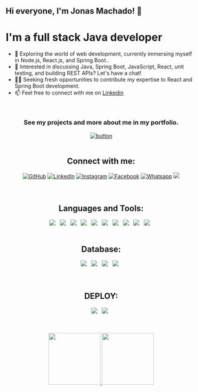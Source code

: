 <!--
Here are some ideas to get you started:

- 🔭 I’m currently working on ...
- 🌱 I’m currently learning ...
- 👯 I’m looking to collaborate on ...
- 🤔 I’m looking for help with ...
- 💬 Ask me about ...
- 📫 How to reach me: ...
- 😄 Pronouns: ...
- ⚡ Fun fact: ...
-->

<h2> Hi everyone, I'm Jonas Machado! 👋 </h2>

<h1> I'm a full stack Java developer </h1>

- 🌱 Exploring the world of web development, currently immersing myself in Node.js, React.js, and Spring Boot..
- 💬  Interested in discussing Java, Spring Boot, JavaScript, React, unit testing, and building REST APIs? Let's have a chat!
- 🧑‍💻 Seeking fresh opportunities to contribute my expertise to React and Spring Boot development.
- 📫 Feel free to connect with me on <a href="https://www.linkedin.com/in/jonas-machados">Linkedin</a>
<br>

<h3 align="center">See my projects and more about me in my portfolio.</h3>
<div align="center">
	<a href="https://jonasmachado.netlify.app"><img src="https://user-images.githubusercontent.com/67349235/203813371-164a8a4e-08b2-4577-9c86-c4cb2c3feb58.png" alt="button"/></a>
</div>
<br>

<div align="center"; color="#fff">
	<h2>Connect with me: </h2>
	<a href="https://github.com/jonasmachados"><img src="https://img.icons8.com/bubbles/50/000000/github.png" alt="GitHub"/></a>
	<a href="https://www.linkedin.com/in/jonas-machados/"><img src="https://img.icons8.com/bubbles/50/000000/linkedin.png" alt="LinkedIn"/></a>
	<a href="https://www.instagram.com/jonasmachado01"><img src="https://img.icons8.com/bubbles/50/000000/instagram.png" alt="Instagram"/></a>
  	<a href="https://web.facebook.com/jonas.machado.90/"><img src="https://img.icons8.com/bubbles/50/000000/facebook.png" alt="Facebook"/></a>
	<a href="https://api.whatsapp.com/send?phone=5535999128326"><img src="https://img.icons8.com/bubbles/50/000000/whatsapp" alt="Whatsapp"/></a>
	<a href="mailto:jonasmachado.ti@gmail.com"><img src="https://img.icons8.com/bubbles/50/000000/gmailhttps://img.icons8.com/bubbles/50/000000/gmail" />
</a>
</div>
<br><br>

<div align="center">
	<h2>Languages and Tools: </h2>
	<img src="https://img.shields.io/badge/Java%20-%23F7DF1E.svg?&style=for-the-badge&color=F7DF1E" />&nbsp;&nbsp;
	<img src="https://img.shields.io/badge/Spring-6DB33F?style=for-the-badge&logo=spring&logoColor=white" />&nbsp;&nbsp;
	<img src="https://img.shields.io/badge/HTML%20-%23F7DF1E.svg?&style=for-the-badge&color=E34F26" />&nbsp;&nbsp;
	<img src="https://img.shields.io/badge/css%20-%23F7DF1E.svg?&style=for-the-badge&color=5BA8EE" />&nbsp;&nbsp;
	<img src="https://img.shields.io/badge/JavaScript%20-%23F7DF1E.svg?&style=for-the-badge&color=F7DF1E" />&nbsp;&nbsp;
	<img src="https://img.shields.io/badge/Bootstrap%20-%23F7DF1E.svg?&style=for-the-badge&color=7044A3" />&nbsp;&nbsp;
	<img src="https://img.shields.io/badge/React-20232A?style=for-the-badge&logo=react&logoColor=61DAFB" />&nbsp;&nbsp;
	<img src="https://img.shields.io/badge/React_Router-CA4245?style=for-the-badge&logo=react-router&logoColor=white" />&nbsp;&nbsp;
	<img src="https://img.shields.io/badge/TypeScript-007ACC?style=for-the-badge&logo=typescript&logoColor=white" />&nbsp;&nbsp;	
	<img src="https://img.shields.io/badge/Jira-0052CC?style=for-the-badge&logo=Jira&logoColor=white" />&nbsp;&nbsp;	
</div>
<br>

<div align="center">
	<h2>Database: </h2>
	<img src="https://img.shields.io/badge/MySQL-005C84?style=for-the-badge&logo=mysql&logoColor=white" />&nbsp;&nbsp;
	<img src="https://img.shields.io/badge/PostgreSQL-316192?style=for-the-badge&logo=postgresql&logoColor=white" />&nbsp;&nbsp;
	<img src="https://img.shields.io/badge/MongoDB-4EA94B?style=for-the-badge&logo=mongodb&logoColor=white" />&nbsp;&nbsp;
	<img src="https://img.shields.io/badge/Oracle-F80000?style=for-the-badge&logo=Oracle&logoColor=white" />&nbsp;&nbsp;	
</div>
<br><br>

<div align="center">
	<h2>DEPLOY: </h2>
	<img src="https://img.shields.io/badge/Netlify-00C7B7?style=for-the-badge&logo=netlify&logoColor=white" />&nbsp;&nbsp;
	<img src="https://img.shields.io/badge/Heroku-430098?style=for-the-badge&logo=heroku&logoColor=white" />&nbsp;&nbsp;
</div>
<br><br>

<div>
	<p align="center"> 
  	<a href="https://github.com/jonasmachados">
 	<img height="137px" src="https://github-readme-stats-sigma-five.vercel.app/api?username=jonasmachados&repo=jonasmachados_border=true&show_icons=true&include_all_commits=true&count_private=true&line_height=21&text_color=000&icon_color=000&bg_color=0,ea6161,ffc64d,fffc4d,52fa5a&theme=graywhite" /><!-- wi*quL3fcV -->
 	<img height="137px" src="https://github-readme-stats-sigma-five.vercel.app/api/top-langs/?username=jonasmachados&repo=jonasmachados_border=true&layout=compact&langs_count=7&exclude_repo=comp426,Redventures-Movie-Quotes&text_color=000&icon_color=fff&bg_color=0,52fa5a,4dfcff,c64dff&theme=graywhite" /></a>
</div>

  
